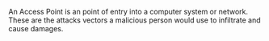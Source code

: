 
An Access Point is an point of entry into a computer system or network. These are the attacks vectors a malicious person would use to infiltrate and cause damages.